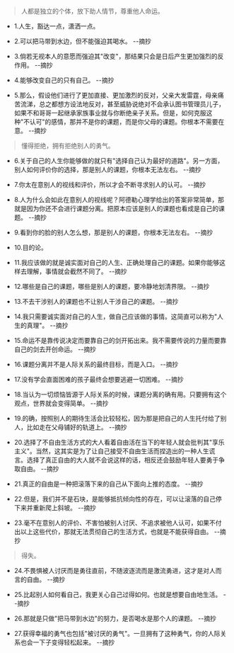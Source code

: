 >人都是独立的个体，放下助人情节，尊重他人命运。

- 1.人生，豁达一点，潇洒一点。

- 2.可以把马带到水边，但不能强迫其喝水。 --摘抄

- 3.倘若无视本人的意愿而强迫其"改变"，那结果只会是日后产生更加强烈的反作用。 --摘抄

- 4.能够改变自己的只有自己。 --摘抄

- 5.那么，假设他们进行了更加直接、更加激烈的反对，父亲大发雷霆，母亲痛苦流涕，总之都想方设法地反对，甚至威胁说绝对不会承认图书管理员儿子，如果不和哥哥一起继承家族事业就与你断绝亲子关系。但是，如何克服这种"不认可"的感情，那并不是你的课题，而是你父母的课题。你根本不需要在意。 --摘抄

>懂得拒绝，拥有拒绝别人的勇气。

- 6.关于自己的人生你能够做的就只有"选择自己认为最好的道路"。另一方面，别人如何评价你的选择，那是别人的课题，你根本无法左右。 --摘抄

- 7.你太在意别人的视线和评价，所以才会不断寻求别人的认可。 --摘抄

- 8.人为什么会如此在意别人的视线呢？阿德勒心理学给出的答案非常简单，那就是因为你还不会进行课题分离。把原本应该是别人的课题也看成是自己的课题。 --摘抄

- 9.看到你的脸的别人怎么想，那是别人的课题，你根本无法左右。 --摘抄

- 10.目的论。

- 11.我应该做的就是诚实面对自己的人生、正确处理自己的课题。如果你能够这样去理解，事情就会截然不同了。 --摘抄

- 12.哪些是自己的课题，哪些是别人的课题，要冷静地划清界限。 --摘抄

- 13.不去干涉别人的课题也不让别人干涉自己的课题。 --摘抄

- 14.我只需要诚实面对自己的人生，做自己应该做的事情。这简直可以称为"人生的真理"。 --摘抄

- 15.命运不是靠传说决定而要靠自己的剑开拓出来。我不需要传说的力量而要靠自己的剑去开创命运。 --摘抄

- 16.课题分离并不是人际关系的最终目标，而是入口。 --摘抄

- 17.没有学会直面困难的孩子最终会想要逃避一切困难。 --摘抄

- 18.当认为一切烦恼皆源于人际关系的时候，课题分离的确有用。只要拥有这个观点，世界就会变得简单。 --摘抄

- 19.的确，按照别人的期待生活会比较轻松，因为那是把自己的人生托付给了别人，比如走在父母铺好的轨道上。 --摘抄

- 20.选择了不自由生活方式的大人看着自由活在当下的年轻人就会批判其"享乐主义"。当然，这其实是为了让自己接受不自由生活而捏造出的一种人生谎言。选择了真正自由的大人就不会说这样的话，相反还会鼓励年轻人要勇于争取自由。 --摘抄

- 21.真正的自由是一种把滚落下来的自己从下面向上推的态度。 --摘抄

- 22.但是，我们并不是石块，是能够抵抗倾向性的存在，可以让滚落的自己停下来并重新爬上斜坡。 --摘抄

- 23.毫不在意别人的评价、不害怕被别人讨厌、不追求被他人认可，如果不付出以上这些代价，那就无法贯彻自己的生活方式，也就是不能获得自由。 --摘抄

>得失。

- 24.不畏惧被人讨厌而是勇往直前，不随波逐流而是激流勇进，这才是对人而言的自由。 --摘抄

- 25.比起别人如何看自己，我更关心自己过得如何。也就是想要自由地生活。 --摘抄

- 26.那就是只做"把马带到水边"的努力，是否喝水是那个人的课题。 --摘抄

- 27.获得幸福的勇气也包括"被讨厌的勇气"。一旦拥有了这种勇气，你的人际关系也会一下子变得轻松起来。 --摘抄
